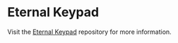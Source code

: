 # Eternal Keypad

Visit the [Eternal Keypad](https://github.com/duckyb/eternal-keypad) repository for more information.
